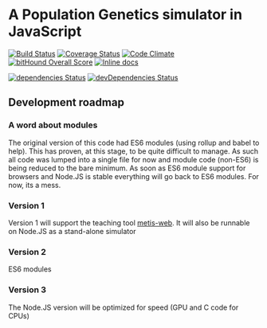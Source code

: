 # A Population Genetics simulator in JavaScript

[![Build Status](https://travis-ci.org/tiagoantao/metis.svg?branch=master)](https://travis-ci.org/tiagoantao/metis) [![Coverage Status](https://coveralls.io/repos/github/tiagoantao/metis/badge.svg?branch=master)](https://coveralls.io/github/tiagoantao/metis?branch=master) [![Code Climate](https://codeclimate.com/github/tiagoantao/metis/badges/gpa.svg)](https://codeclimate.com/github/tiagoantao/metis) [![bitHound Overall Score](https://www.bithound.io/github/tiagoantao/metis/badges/score.svg)](https://www.bithound.io/github/tiagoantao/metis) [![Inline docs](http://inch-ci.org/github/tiagoantao/metis.svg?branch=master)](http://inch-ci.org/github/tiagoantao/metis)

[![dependencies Status](https://david-dm.org/tiagoantao/metis/status.svg)](https://david-dm.org/tiagoantao/metis) [![devDependencies Status](https://david-dm.org/tiagoantao/metis/dev-status.svg)](https://david-dm.org/tiagoantao/metis?type=dev)



## Development roadmap

### A word about modules

The original version of this code had ES6 modules (using rollup and
babel to help). This has proven, at this stage, to be quite difficult
to manage. As such all code was lumped into a single file for now and
module code (non-ES6) is being reduced to the bare minimum. As soon as
ES6 module support for browsers and Node.JS is stable everything will
go back to ES6 modules. For now, its a mess.

### Version 1

Version 1 will support the teaching tool
[metis-web](https://github.com/tiagoantao/metis-web). It will also
be runnable on Node.JS as a stand-alone simulator

### Version 2

ES6 modules

### Version 3

The Node.JS version will be optimized for speed (GPU and C code for CPUs)
